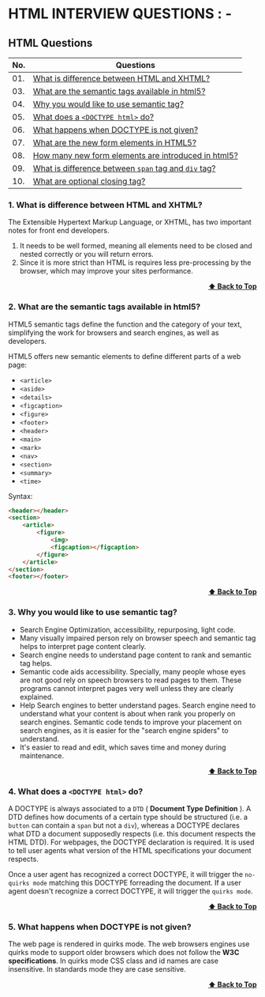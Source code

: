 
# HTML INTERVIEW QUESTIONS : -

## HTML Questions

| No. | Questions |
|----|------------------------------------|
|01. |[What is difference between HTML and XHTML?](#1-what-is-difference-between-html-and-xhtml)|
|03. |[What are the semantic tags available in html5?](#2-what-are-the-semantic-tags-available-in-html5)|
|04. |[Why you would like to use semantic tag?](#3-why-you-would-like-to-use-semantic-tag)|
|05. |[What does a `<DOCTYPE html>` do?](#4-what-does-a-doctype-html-do)|
|06. |[What happens when DOCTYPE is not given?](#5-what-happens-when-doctype-is-not-given)|
|07. |[What are the new form elements in HTML5?](#what-are-the-new-form-elements-in-html5)|
|08. |[How many new form elements are introduced in html5?](#how-many-new-form-elements-are-introduced-in-html5)|
|09. |[What is difference between `span` tag and `div` tag?](#what-is-difference-between-span-tag-and-div-tag)|
|10. |[What are optional closing tag?](#what-are-optional-closing-tag)|


### 1. What is difference between HTML and XHTML?

The Extensible Hypertext Markup Language, or XHTML, has two important notes for front end developers.

1) It needs to be well formed, meaning all elements need to be closed and nested correctly or you will return errors.
2) Since it is more strict than HTML is requires less pre-processing by the browser, which may improve your sites performance.

<div align="right">
    <b><a href="#">⬆ Back to Top</a></b>
</div>


### 2. What are the semantic tags available in html5?

HTML5 semantic tags define the function and the category of your text, simplifying the work for browsers and search engines, as well as developers.

HTML5 offers new semantic elements to define different parts of a web page:

* `<article>`
* `<aside>`
* `<details>`
* `<figcaption>`
* `<figure>`
* `<footer>`
* `<header>`
* `<main>`
* `<mark>`
* `<nav>`
* `<section>`
* `<summary>`
* `<time>`

Syntax:

```html
<header></header>
<section>
	<article>
		<figure>
			<img>
			<figcaption></figcaption>
		</figure>
	</article>
</section>
<footer></footer>
```

<div align="right">
    <b><a href="#">⬆ Back to Top</a></b>
</div>


### 3. Why you would like to use semantic tag?

* Search Engine Optimization, accessibility, repurposing, light code. 
* Many visually impaired person rely on browser speech and semantic tag helps to interpret page content clearly.
* Search engine needs to understand page content to rank and semantic tag helps.
* Semantic code aids accessibility. Specially, many people whose eyes are not good rely on speech browsers to read pages to them. These programs cannot interpret pages very well unless they are clearly explained.
* Help Search engines to better understand pages. Search engine need to understand what your content is about when rank you properly on search engines. Semantic code tends to improve your placement on search engines, as it is easier for the "search engine spiders" to understand.
* It\'s easier to read and edit, which saves time and money during maintenance.

<div align="right">
    <b><a href="#">⬆ Back to Top</a></b>
</div>


### 4. What does a `<DOCTYPE html>` do?

A DOCTYPE is always associated to a `DTD` ( **Document Type Definition** ). A DTD defines how documents of a certain type should be structured (i.e. a `button` can contain a `span` but not a `div`), whereas a DOCTYPE declares what DTD a document supposedly respects (i.e. this document respects the HTML DTD). For webpages, the DOCTYPE declaration is required. It is used to tell user agents what version of the HTML specifications your document respects. 

Once a user agent has recognized a correct DOCTYPE, it will trigger the `no-quirks mode` matching this DOCTYPE forreading the document. If a user agent doesn't recognize a correct DOCTYPE, it will trigger the `quirks mode`.

<div align="right">
    <b><a href="#">⬆ Back to Top</a></b>
</div>


### 5. What happens when DOCTYPE is not given?

The web page is rendered in quirks mode. The web browsers engines use quirks mode to support older browsers which does not follow the **W3C specifications**. In quirks mode CSS class and id names are case insensitive. In standards mode they are case sensitive.

<div align="right">
    <b><a href="#">⬆ Back to Top</a></b>
</div>


